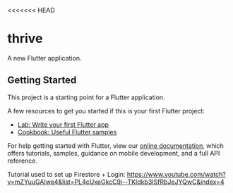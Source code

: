 <<<<<<< HEAD
# thrive

A new Flutter application.

## Getting Started

This project is a starting point for a Flutter application.

A few resources to get you started if this is your first Flutter project:

- [Lab: Write your first Flutter app](https://flutter.dev/docs/get-started/codelab)
- [Cookbook: Useful Flutter samples](https://flutter.dev/docs/cookbook)

For help getting started with Flutter, view our
[online documentation](https://flutter.dev/docs), which offers tutorials,
samples, guidance on mobile development, and a full API reference.

Tutorial used to set up Firestore + Login: 
https://www.youtube.com/watch?v=mZYuuGAIwe4&list=PL4cUxeGkcC9j--TKIdkb3ISfRbJeJYQwC&index=4
